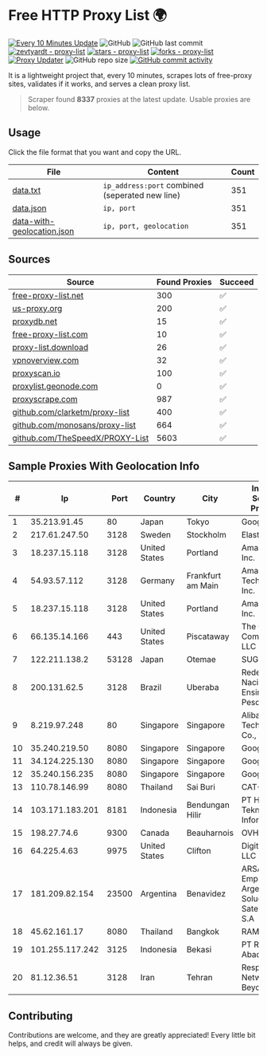 
# Free HTTP Proxy List 🌍

[![Every 10 Minutes Update](https://github.com/mertguvencli/http-proxy-list/actions/workflows/main.yml/badge.svg?branch=main)](https://github.com/mertguvencli/http-proxy-list/actions/workflows/main.yml)
![GitHub](https://img.shields.io/github/license/mertguvencli/http-proxy-list)
![GitHub last commit](https://img.shields.io/github/last-commit/mertguvencli/http-proxy-list)
[![zevtyardt - proxy-list](https://img.shields.io/static/v1?label=zevtyardt&message=proxy-list&color=blue&logo=github)](https://github.com/zevtyardt/proxy-list "Go to GitHub repo")
[![stars - proxy-list](https://img.shields.io/github/stars/zevtyardt/proxy-list?style=social)](https://github.com/zevtyardt/proxy-list)
[![forks - proxy-list](https://img.shields.io/github/forks/zevtyardt/proxy-list?style=social)](https://github.com/zevtyardt/proxy-list)
[![Proxy Updater](https://github.com/zevtyardt/proxy-list/workflows/Proxy%20Updater/badge.svg)](https://github.com/zevtyardt/proxy-list/actions?query=workflow:"Proxy+Updater")
![GitHub repo size](https://img.shields.io/github/repo-size/zevtyardt/proxy-list)
[![GitHub commit activity](https://img.shields.io/github/commit-activity/m/zevtyardt/proxy-list?logo=commits)](https://github.com/zevtyardt/proxy-list/commits/main)

It is a lightweight project that, every 10 minutes, scrapes lots of free-proxy sites, validates if it works, and serves a clean proxy list.

> Scraper found **8337** proxies at the latest update. Usable proxies are below.

## Usage

Click the file format that you want and copy the URL.

|File|Content|Count|
|----|-------|-----|
|[data.txt](https://raw.githubusercontent.com/mertguvencli/http-proxy-list/main/proxy-list/data.txt)|`ip_address:port` combined (seperated new line)|351|
|[data.json](https://raw.githubusercontent.com/mertguvencli/http-proxy-list/main/proxy-list/data.json)|`ip, port`|351|
|[data-with-geolocation.json](https://raw.githubusercontent.com/mertguvencli/http-proxy-list/main/proxy-list/data-with-geolocation.json)|`ip, port, geolocation`|351|

## Sources

|Source|Found Proxies|Succeed|
|------|-------------|-------|
|[free-proxy-list.net](https://free-proxy-list.net)|300|✅|
|[us-proxy.org](https://www.us-proxy.org)|200|✅|
|[proxydb.net](http://proxydb.net)|15|✅|
|[free-proxy-list.com](https://free-proxy-list.com/?page=&port=&type%5B%5D=http&type%5B%5D=https&up_time=0&search=Search)|10|✅|
|[proxy-list.download](https://www.proxy-list.download/HTTP)|26|✅|
|[vpnoverview.com](https://vpnoverview.com/privacy/anonymous-browsing/free-proxy-servers)|32|✅|
|[proxyscan.io](https://www.proxyscan.io)|100|✅|
|[proxylist.geonode.com](https://proxylist.geonode.com/api/proxy-list?limit=300&page=1&sort_by=lastChecked&sort_type=desc&protocols=http,https)|0|✅|
|[proxyscrape.com](https://api.proxyscrape.com/v2/?request=displayproxies&protocol=http&timeout=10000&country=all&ssl=all&anonymity=all)|987|✅|
|[github.com/clarketm/proxy-list](https://raw.githubusercontent.com/clarketm/proxy-list/master/proxy-list-raw.txt)|400|✅|
|[github.com/monosans/proxy-list](https://raw.githubusercontent.com/monosans/proxy-list/main/proxies/http.txt)|664|✅|
|[github.com/TheSpeedX/PROXY-List](https://raw.githubusercontent.com/TheSpeedX/PROXY-List/master/http.txt)|5603|✅|


## Sample Proxies With Geolocation Info

|#|Ip|Port|Country|City|Internet Service Provider|
|-|--|----|-------|----|-------------------------|
|1|35.213.91.45|80|Japan|Tokyo|Google LLC|
|2|217.61.247.50|3128|Sweden|Stockholm|Elastx AB|
|3|18.237.15.118|3128|United States|Portland|Amazon.com, Inc.|
|4|54.93.57.112|3128|Germany|Frankfurt am Main|Amazon Technologies Inc.|
|5|18.237.15.118|3128|United States|Portland|Amazon.com, Inc.|
|6|66.135.14.166|443|United States|Piscataway|The Constant Company, LLC|
|7|122.211.138.2|53128|Japan|Otemae|SUGOKURA|
|8|200.131.62.5|3128|Brazil|Uberaba|Rede Nacional de Ensino e Pesquisa|
|9|8.219.97.248|80|Singapore|Singapore|Alibaba (US) Technology Co., Ltd.|
|10|35.240.219.50|8080|Singapore|Singapore|Google LLC|
|11|34.124.225.130|8080|Singapore|Singapore|Google LLC|
|12|35.240.156.235|8080|Singapore|Singapore|Google LLC|
|13|110.78.146.99|8080|Thailand|Sai Buri|CAT-BB|
|14|103.171.183.201|8181|Indonesia|Bendungan Hilir|PT Hayat Teknologi Informatika|
|15|198.27.74.6|9300|Canada|Beauharnois|OVH SAS|
|16|64.225.4.63|9975|United States|Clifton|DigitalOcean, LLC|
|17|181.209.82.154|23500|Argentina|Benavidez|ARSAT - Empresa Argentina de Soluciones Satelitales S.A|
|18|45.62.161.17|8080|Thailand|Bangkok|RAM Host|
|19|101.255.117.242|3125|Indonesia|Bekasi|PT Remala Abadi|
|20|81.12.36.51|3128|Iran|Tehran|Respina Networks & Beyond PJSC|



## Contributing

Contributions are welcome, and they are greatly appreciated! Every
little bit helps, and credit will always be given.

